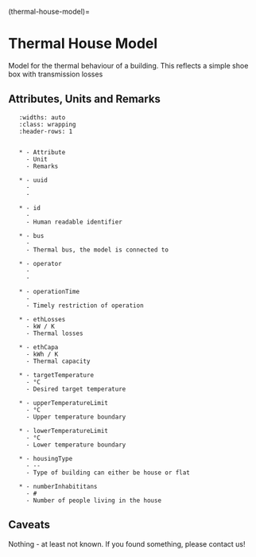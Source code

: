 (thermal-house-model)=

# Thermal House Model

Model for the thermal behaviour of a building.
This reflects a simple shoe box with transmission losses

## Attributes, Units and Remarks

```{list-table}
   :widths: auto
   :class: wrapping
   :header-rows: 1


   * - Attribute
     - Unit
     - Remarks

   * - uuid
     -
     - 

   * - id
     -
     - Human readable identifier
     
   * - bus
     -
     - Thermal bus, the model is connected to

   * - operator
     -
     - 

   * - operationTime
     -
     - Timely restriction of operation

   * - ethLosses
     - kW / K
     - Thermal losses

   * - ethCapa
     - kWh / K
     - Thermal capacity

   * - targetTemperature
     - °C
     - Desired target temperature

   * - upperTemperatureLimit
     - °C
     - Upper temperature boundary

   * - lowerTemperatureLimit
     - °C
     - Lower temperature boundary
     
   * - housingType
     - --
     - Type of building can either be house or flat
     
   * - numberInhabititans
     - #
     - Number of people living in the house

```

## Caveats

Nothing - at least not known.
If you found something, please contact us!
